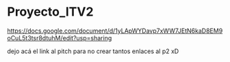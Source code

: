 # Proyecto_ITV2

https://docs.google.com/document/d/1yLApWYDavp7xWW7JEtN6kaD8EM9oCuL5t3tsr8dtuhM/edit?usp=sharing

dejo acá el link al pitch para no crear tantos enlaces al p2 xD 
